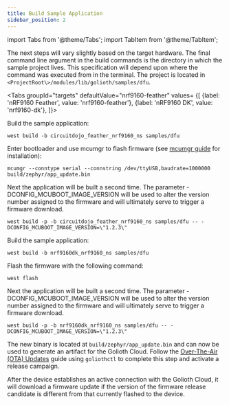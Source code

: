 ```yaml
---
title: Build Sample Application
sidebar_position: 2
---
```


import Tabs from '@theme/Tabs';
import TabItem from '@theme/TabItem';

The next steps will vary slightly based on the target hardware. The final command line argument in the build commands is the directory in which the sample project lives.  This specification will depend upon where the command was executed from in the terminal.  The project is located in `<ProjectRoot\>/modules/lib/golioth/samples/dfu`.

<Tabs
groupId="targets"
defaultValue="nrf9160-feather"
values=
{[
  {label: 'nRF9160 Feather', value: 'nrf9160-feather'},
  {label: 'nRF9160 DK', value: 'nrf9160-dk'},
]}>

<TabItem value="nrf9160-feather">

Build the sample application:

```west build -b circuitdojo_feather_nrf9160_ns samples/dfu```

Enter bootloader and use mcumgr to flash firmware (see [mcumgr guide](https://docs.zephyrproject.org/latest/guides/device_mgmt/mcumgr.html#command-line-tool) for installation):

```mcumgr --conntype serial --connstring /dev/ttyUSB,baudrate=1000000 build/zephyr/app_update.bin```

Next the application will be built a second time. The parameter -DCONFIG_MCUBOOT_IMAGE_VERSION will be used to alter the version number assigned to the firmware and will ultimately serve to trigger a firmware download.

```west build -p -b circuitdojo_feather_nrf9160_ns samples/dfu -- -DCONFIG_MCUBOOT_IMAGE_VERSION=\"1.2.3\"```

</TabItem>

<TabItem value="nrf9160-dk">

Build the sample application:

```west build -b nrf9160dk_nrf9160_ns samples/dfu```

Flash the firmware with the following command:

```west flash```

Next the application will be built a second time. The parameter -DCONFIG_MCUBOOT_IMAGE_VERSION will be used to alter the version number assigned to the firmware and will ultimately serve to trigger a firmware download.

```west build -p -b nrf9160dk_nrf9160_ns samples/dfu -- -DCONFIG_MCUBOOT_IMAGE_VERSION=\"1.2.3\"```

</TabItem>

</Tabs>

The new binary is located at `build/zephyr/app_update.bin` and can now be used to generate an artifact for the Golioth Cloud.
Follow the [Over-The-Air (OTA) Updates](https://docs.golioth.io/cloud/services/ota) guide using `goliothctl` to complete this step and activate a release campaign.

After the device establishes an active connection with the Golioth Cloud, it will download a firmware update if the version of the firmware release candidate is different from that currently flashed to the device.
